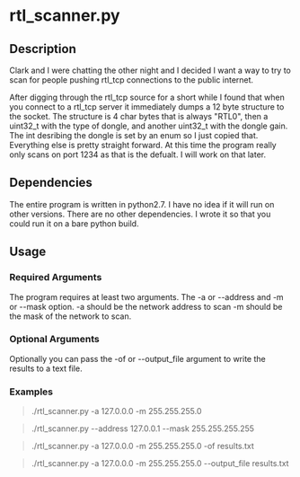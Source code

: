 # rtl_scanner.py

## Description
Clark and I were chatting the other night and I decided I want a way to try to scan for people pushing rtl_tcp connections to the public internet. 

After digging through the rtl_tcp source for a short while I found that when you connect to a rtl_tcp server it immediately dumps a 12 byte structure to the socket.
The structure is 4 char bytes that is always "RTL0", then a uint32_t with the type of dongle, and another uint32_t with the dongle gain. The int desribing the dongle is set by an enum so I just copied that.
Everything else is pretty straight forward. At this time the program really only scans on port 1234 as that is the defualt. I will work on that later.

## Dependencies
The entire program is written in python2.7. I have no idea if it will run on other versions. There are no other dependencies. I wrote it so that you could run it on a bare python build.

## Usage
### Required Arguments
The program requires at least two arguments.
The -a or --address and -m or --mask option.
-a should be the network address to scan
-m should be the mask of the network to scan.

### Optional Arguments
Optionally you can pass the -of or --output_file argument to write the results to a text file.

### Examples
> ./rtl_scanner.py -a 127.0.0.0 -m 255.255.255.0

> ./rtl_scanner.py --address 127.0.0.1 --mask 255.255.255.255

> ./rtl_scanner.py -a 127.0.0.0 -m 255.255.255.0 -of results.txt

> ./rtl_scanner.py -a 127.0.0.0 -m 255.255.255.0 --output_file results.txt
